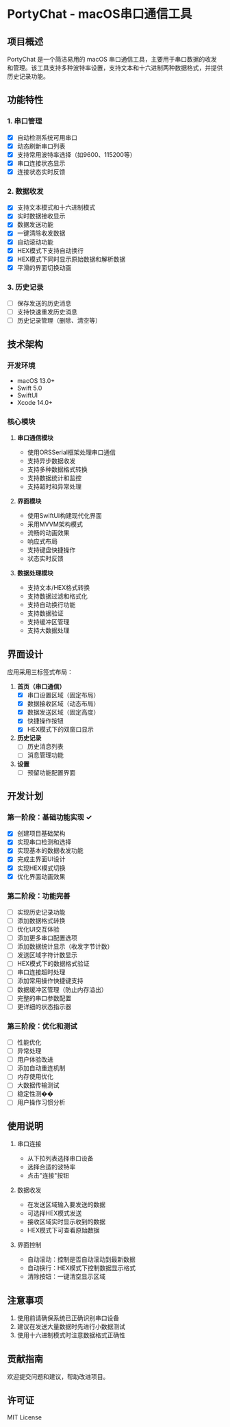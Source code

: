 # PortyChat - macOS串口通信工具

## 项目概述
PortyChat 是一个简洁易用的 macOS 串口通信工具，主要用于串口数据的收发和管理。该工具支持多种波特率设置，支持文本和十六进制两种数据格式，并提供历史记录功能。

## 功能特性

### 1. 串口管理
- [x] 自动检测系统可用串口
- [x] 动态刷新串口列表
- [x] 支持常用波特率选择（如9600、115200等）
- [x] 串口连接状态显示
- [x] 连接状态实时反馈

### 2. 数据收发
- [x] 支持文本模式和十六进制模式
- [x] 实时数据接收显示
- [x] 数据发送功能
- [x] 一键清除收发数据
- [x] 自动滚动功能
- [x] HEX模式下支持自动换行
- [x] HEX模式下同时显示原始数据和解析数据
- [x] 平滑的界面切换动画

### 3. 历史记录
- [ ] 保存发送的历史消息
- [ ] 支持快速重发历史消息
- [ ] 历史记录管理（删除、清空等）

## 技术架构

### 开发环境
- macOS 13.0+
- Swift 5.0
- SwiftUI
- Xcode 14.0+

### 核心模块
1. **串口通信模块**
   - 使用ORSSerial框架处理串口通信
   - 支持异步数据收发
   - 支持多种数据格式转换
   - 支持数据统计和监控
   - 支持超时和异常处理
   
2. **界面模块**
   - 使用SwiftUI构建现代化界面
   - 采用MVVM架构模式
   - 流畅的动画效果
   - 响应式布局
   - 支持键盘快捷操作
   - 状态实时反馈
   
3. **数据处理模块**
   - 支持文本/HEX格式转换
   - 支持数据过滤和格式化
   - 支持自动换行功能
   - 支持数据验证
   - 支持缓冲区管理
   - 支持大数据处理

## 界面设计
应用采用三标签式布局：

1. **首页（串口通信）**
   - [x] 串口设置区域（固定布局）
   - [x] 数据接收区域（动态布局）
   - [x] 数据发送区域（固定高度）
   - [x] 快捷操作按钮
   - [x] HEX模式下的双窗口显示

2. **历史记录**
   - [ ] 历史消息列表
   - [ ] 消息管理功能

3. **设置**
   - [ ] 预留功能配置界面

## 开发计划

### 第一阶段：基础功能实现 ✓
- [x] 创建项目基础架构
- [x] 实现串口检测和选择
- [x] 实现基本的数据收发功能
- [x] 完成主界面UI设计
- [x] 实现HEX模式切换
- [x] 优化界面动画效果

### 第二阶段：功能完善
- [ ] 实现历史记录功能
- [ ] 添加数据格式转换
- [ ] 优化UI交互体验
- [ ] 添加更多串口配置选项
- [ ] 添加数据统计显示（收发字节计数）
- [ ] 发送区域字符计数显示
- [ ] HEX模式下的数据格式验证
- [ ] 串口连接超时处理
- [ ] 添加常用操作快捷键支持
- [ ] 数据缓冲区管理（防止内存溢出）
- [ ] 完整的串口参数配置
- [ ] 更详细的状态指示器

### 第三阶段：优化和测试
- [ ] 性能优化
- [ ] 异常处理
- [ ] 用户体验改进
- [ ] 添加自动重连机制
- [ ] 内存使用优化
- [ ] 大数据传输测试
- [ ] 稳定性测��
- [ ] 用户操作习惯分析

## 使用说明
1. 串口连接
   - 从下拉列表选择串口设备
   - 选择合适的波特率
   - 点击"连接"按钮
   
2. 数据收发
   - 在发送区域输入要发送的数据
   - 可选择HEX模式发送
   - 接收区域实时显示收到的数据
   - HEX模式下可查看原始数据

3. 界面控制
   - 自动滚动：控制是否自动滚动到最新数据
   - 自动换行：HEX模式下控制数据显示格式
   - 清除按钮：一键清空显示区域

## 注意事项
1. 使用前请确保系统已正确识别串口设备
2. 建议在发送大量数据时先进行小数据测试
3. 使用十六进制模式时注意数据格式正确性

## 贡献指南
欢迎提交问题和建议，帮助改进项目。

## 许可证
MIT License